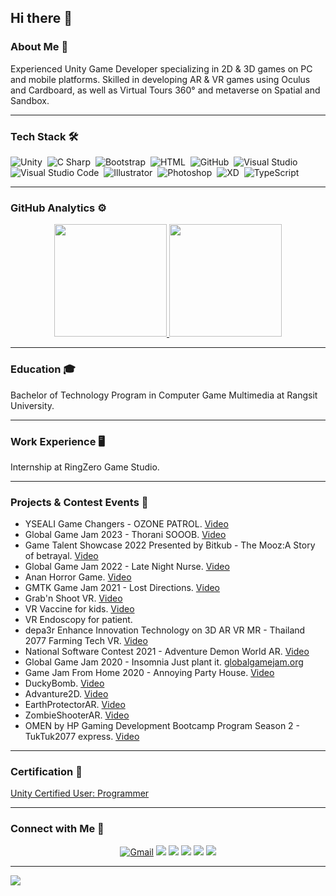 ## Hi there 👋

### About Me 🚀
Experienced Unity Game Developer specializing in 2D & 3D games on PC and mobile platforms. Skilled in developing AR & VR games using Oculus and Cardboard, as well as Virtual Tours 360° and metaverse on Spatial and Sandbox. 

----
### Tech Stack 🛠

![Unity](https://img.shields.io/badge/-Unity-05122A?style=flat&logo=Unity)&nbsp;
![C Sharp](https://img.shields.io/badge/-CSharp-05122A?style=flat&logo=CSharp)&nbsp;
![Bootstrap](https://img.shields.io/badge/-Bootstrap-05122A?style=flat&logo=bootstrap&logoColor=563D7C)&nbsp;
![HTML](https://img.shields.io/badge/-HTML-05122A?style=flat&logo=HTML5)&nbsp;
![GitHub](https://img.shields.io/badge/-GitHub-05122A?style=flat&logo=github)&nbsp;
![Visual Studio](https://img.shields.io/badge/-Visual%20Studio-05122A?style=flat&logo=Visual-Studio&logoColor=5C2D91)&nbsp;
![Visual Studio Code](https://img.shields.io/badge/-Visual%20Studio%20Code-05122A?style=flat&logo=visual-studio-code&logoColor=007ACC)&nbsp;
![Illustrator](https://img.shields.io/badge/-Illustrator-05122A?style=flat&logo=adobe-illustrator)&nbsp;
![Photoshop](https://img.shields.io/badge/-Photoshop-05122A?style=flat&logo=adobe-photoshop)&nbsp;
![XD](https://img.shields.io/badge/-XD-05122A?style=flat&logo=Adobe-XD)&nbsp;
![TypeScript](https://img.shields.io/badge/-TypeScript-05122A?style=flat&logo=TypeScript)&nbsp;

----
### GitHub Analytics ⚙️
<p align="center">
<a href="https://github.com/Werasilz">
  <img height="180em" src="https://github-readme-stats.vercel.app/api?username=Werasilz&show_icons=true&theme=default"/>
  <img height="180em" src="https://github-readme-stats-eight-theta.vercel.app/api/top-langs/?username=Werasilz&layout=compact&langs_count=8&hide_border=true"/>
</a>
</p>

----
### Education 🎓
Bachelor of Technology Program in Computer Game Multimedia at Rangsit University.

----
### Work Experience 🖥️
Internship at RingZero Game Studio.

----
### Projects & Contest Events 🎯
- YSEALI Game Changers - OZONE PATROL. [Video](https://youtu.be/RJse4P046mE)
- Global Game Jam 2023 - Thorani SOOOB. [Video](https://youtu.be/ckGDauvEDzw)
- Game Talent Showcase 2022 Presented by Bitkub - The Mooz:A Story of betrayal. [Video](https://youtu.be/uNNSdheJNBk)
- Global Game Jam 2022 - Late Night Nurse. [Video](https://youtu.be/zoOjFW_cIaA)
- Anan Horror Game. [Video](https://youtu.be/gApbeT6qsAo)
- GMTK Game Jam 2021 - Lost Directions. [Video](https://youtu.be/JmYGcF_nGXk)
- Grab'n Shoot VR. [Video](https://youtu.be/WOkTBJXtwHo)
- VR Vaccine for kids. [Video](https://youtu.be/_QiUck2jxVw)
- VR Endoscopy for patient.
- depa3r Enhance Innovation Technology on 3D AR VR MR - Thailand 2077 Farming Tech VR. [Video](https://youtu.be/iwAmVzQL_bo)
- National Software Contest 2021 - Adventure Demon World AR. [Video](https://youtu.be/p95r7JE4m0o)
- Global Game Jam 2020 - Insomnia Just plant it. [globalgamejam.org](https://globalgamejam.org/2020/games/just-plant-it-7)
- Game Jam From Home 2020 - Annoying Party House. [Video](https://youtu.be/JfK2sbaOtHk)
- DuckyBomb. [Video](https://youtu.be/W0L-RTE0svc)
- Advanture2D. [Video](https://youtu.be/JNReJQcSimg)
- EarthProtectorAR. [Video](https://youtu.be/hOrXUDcJRhg)
- ZombieShooterAR. [Video](https://youtu.be/Tr4RdN51q3g)
- OMEN by HP Gaming Development Bootcamp Program Season 2 - TukTuk2077 express. [Video](https://youtu.be/50kIg9K64UU)

----
### Certification 📄
[Unity Certified User: Programmer](https://www.credly.com/badges/204ab3b3-8e51-47d7-a7aa-124b696ce305/public_url)

----
### Connect with Me 🤝
<p align="center">
<a href="mailto:werasil.r@gmail.com"><img alt="Gmail" src="https://img.shields.io/badge/Gmail-D14836?style=for-the-badge&logo=youtube&logoColor=white"></a>
<a href="https://www.youtube.com/user/MrZenGamer"><img src="https://img.shields.io/badge/YouTube-FF0000?style=for-the-badge&logo=youtube&logoColor=white"></a>
<a href="https://www.linkedin.com/in/werasil-rerkweang-806287211/"><img src="https://img.shields.io/badge/Linkedin-1877F2?style=for-the-badge&logo=linkedin&logoColor=white"></a>
<a href="https://www.reddit.com/user/Werasil_z"><img src="https://img.shields.io/badge/Reddit-FF4500?style=for-the-badge&logo=reddit&logoColor=white"></a>
<a href="https://werasilz.itch.io/"><img src="https://img.shields.io/static/v1?style=for-the-badge&amp;message=Itch.io&amp;color=FA5C5C&amp;logo=Itch.io&amp;logoColor=FFFFFF&amp;label="></a>
<a href="https://steamcommunity.com/id/werasilz/"><img src="https://img.shields.io/badge/Steam-000000?style=for-the-badge&logo=steam&logoColor=white"></a>
</p>

----
![](https://komarev.com/ghpvc/?username=Werasilz&style=flat-square&label=Visitors)

<!--
**Werasilz/Werasilz** is a ✨ _special_ ✨ repository because its `README.md` (this file) appears on your GitHub profile.

Here are some ideas to get you started:

- 🔭 I’m currently working on ...
- 🌱 I’m currently learning ...
- 👯 I’m looking to collaborate on ...
- 🤔 I’m looking for help with ...
- 💬 Ask me about ...
- 📫 How to reach me: ...
- 😄 Pronouns: ...
- ⚡ Fun fact: ...
-->
